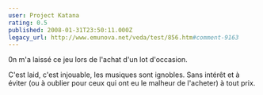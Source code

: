 ```yaml
---
user: Project Katana
rating: 0.5
published: 2008-01-31T23:50:11.000Z
legacy_url: http://www.emunova.net/veda/test/856.htm#comment-9163
---
```

0n m'a laissé ce jeu lors de l'achat d'un lot d'occasion.

C'est laid, c'est injouable, les musiques sont ignobles. Sans intérêt et à éviter (ou à oublier pour ceux qui ont eu le malheur de l'acheter) à tout prix.